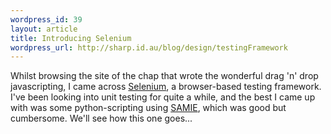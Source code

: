 ```yaml
--- 
wordpress_id: 39
layout: article
title: Introducing Selenium
wordpress_url: http://sharp.id.au/blog/design/testingFramework
---
```

Whilst browsing the site of the chap that wrote the wonderful drag &apos;n&apos; drop javascripting, I came across <a href="http://selenium.thoughtworks.com/index.html">Selenium</a>, a browser-based testing framework. I&apos;ve been looking into unit testing for quite a while, and the best I came up with was some python-scripting using <a href="http://samie.sourceforge.net/">SAMIE</a>, which was good but cumbersome. We&apos;ll see how this one goes...

